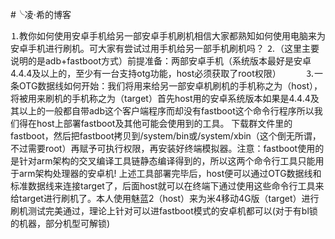 #╰凌·希的博客

⒈教你如何使用安卓手机给另一部安卓手机刷机相信大家都熟知如何使用电脑来为安卓手机进行刷机。可大家有尝试过用手机给另一部手机刷机吗？
⒉（这里主要说明的是adb+fastboot方式）前提准备：两部安卓手机（系统版本最好是安卓4.4.4及以上的，至少有一台支持otg功能，host必须获取了root权限）          
⒊一条OTG数据线如何开始：我们将用来给另一部安卓机刷机的手机称之为（host），将被用来刷机的手机称之为（target）首先host用的安卓系统版本如果是4.4.4及其以上的一般都自带adb这个客户端程序而却没有fastboot这个命令行程序所以我们得在host上部署fastboot及其他可能会使用到的工具。
下载群文件里的fastboot，然后把fastboot拷贝到/system/bin或/system/xbin（这个倒无所谓，不过需要root）再赋予可执行权限，再安装好终端模拟器。注意：fastboot使用的是针对arm架构的交叉编译工具链静态编译得到的，所以这两个命令行工具只能用于arm架构处理器的安卓机!
上述工具部署完毕后，host便可以通过OTG数据线和标准数据线来连接target了，后面host就可以在终端下通过使用这些命令行工具来给target进行刷机了。本人使用魅蓝2（host）来为米4移动4G版（target）进行刷机测试完美通过，理论上针对可以进fastboot模式的安卓机都可以(对于有bl锁的机器，部分机型可解锁)
